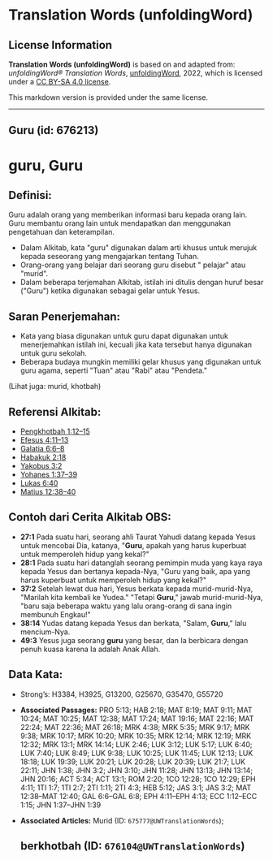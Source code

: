# Translation Words (unfoldingWord)

## License Information

**Translation Words (unfoldingWord)** is based on and adapted from: _unfoldingWord® Translation Words_, [unfoldingWord](https://unfoldingword.org/utw), 2022, which is licensed under a [CC BY-SA 4.0 license](https://creativecommons.org/licenses/by-sa/4.0/legalcode.en).

This markdown version is provided under the same license.



--------------------------------

## Guru (id: 676213)

guru, Guru
==========

Definisi:
---------

Guru adalah orang yang memberikan informasi baru kepada orang lain. Guru membantu orang lain untuk mendapatkan dan menggunakan pengetahuan dan keterampilan.

* Dalam Alkitab, kata "guru" digunakan dalam arti khusus untuk merujuk kepada seseorang yang mengajarkan tentang Tuhan.
* Orang\-orang yang belajar dari seorang guru disebut " pelajar" atau "murid".
* Dalam beberapa terjemahan Alkitab, istilah ini ditulis dengan huruf besar ("Guru") ketika digunakan sebagai gelar untuk Yesus.

Saran Penerjemahan:
-------------------

* Kata yang biasa digunakan untuk guru dapat digunakan untuk menerjemahkan istilah ini, kecuali jika kata tersebut hanya digunakan untuk guru sekolah.
* Beberapa budaya mungkin memiliki gelar khusus yang digunakan untuk guru agama, seperti "Tuan" atau "Rabi" atau "Pendeta."

(Lihat juga: murid, khotbah)

Referensi Alkitab:
------------------

* [Pengkhotbah 1:12–15](https://ref.ly/Eccl1:12-Eccl1:15)
* [Efesus 4:11–13](https://ref.ly/Eph4:11-Eph4:13)
* [Galatia 6:6–8](https://ref.ly/Gal6:6-Gal6:8)
* [Habakuk 2:18](https://ref.ly/Hab2:18)
* [Yakobus 3:2](https://ref.ly/Jas3:2)
* [Yohanes 1:37–39](https://ref.ly/John1:37-John1:39)
* [Lukas 6:40](https://ref.ly/Luke6:40)
* [Matius 12:38–40](https://ref.ly/Matt12:38-Matt12:40)

Contoh dari Cerita Alkitab OBS:
-------------------------------

* **27:1** Pada suatu hari, seorang ahli Taurat Yahudi datang kepada Yesus untuk mencobai Dia, katanya, "**Guru**, apakah yang harus kuperbuat untuk memperoleh hidup yang kekal?"
* **28:1** Pada suatu hari datanglah seorang pemimpin muda yang kaya raya kepada Yesus dan bertanya kepada\-Nya, "Guru yang baik, apa yang harus kuperbuat untuk memperoleh hidup yang kekal?"
* **37:2** Setelah lewat dua hari, Yesus berkata kepada murid\-murid\-Nya, "Marilah kita kembali ke Yudea." "Tetapi **Guru**," jawab murid\-murid\-Nya, "baru saja beberapa waktu yang lalu orang\-orang di sana ingin membunuh Engkau!"
* **38:14** Yudas datang kepada Yesus dan berkata, "Salam, **Guru**," lalu mencium\-Nya.
* **49:3** Yesus juga seorang **guru** yang besar, dan Ia berbicara dengan penuh kuasa karena Ia adalah Anak Allah.

Data Kata:
----------

* Strong’s: H3384, H3925, G13200, G25670, G35470, G55720

* **Associated Passages:** PRO 5:13; HAB 2:18; MAT 8:19; MAT 9:11; MAT 10:24; MAT 10:25; MAT 12:38; MAT 17:24; MAT 19:16; MAT 22:16; MAT 22:24; MAT 22:36; MAT 26:18; MRK 4:38; MRK 5:35; MRK 9:17; MRK 9:38; MRK 10:17; MRK 10:20; MRK 10:35; MRK 12:14; MRK 12:19; MRK 12:32; MRK 13:1; MRK 14:14; LUK 2:46; LUK 3:12; LUK 5:17; LUK 6:40; LUK 7:40; LUK 8:49; LUK 9:38; LUK 10:25; LUK 11:45; LUK 12:13; LUK 18:18; LUK 19:39; LUK 20:21; LUK 20:28; LUK 20:39; LUK 21:7; LUK 22:11; JHN 1:38; JHN 3:2; JHN 3:10; JHN 11:28; JHN 13:13; JHN 13:14; JHN 20:16; ACT 5:34; ACT 13:1; ROM 2:20; 1CO 12:28; 1CO 12:29; EPH 4:11; 1TI 1:7; 1TI 2:7; 2TI 1:11; 2TI 4:3; HEB 5:12; JAS 3:1; JAS 3:2; MAT 12:38–MAT 12:40; GAL 6:6–GAL 6:8; EPH 4:11–EPH 4:13; ECC 1:12–ECC 1:15; JHN 1:37–JHN 1:39
* **Associated Articles:** Murid (ID: `675777@UWTranslationWords`); <h2>berkhotbah (ID: `676104@UWTranslationWords`)

